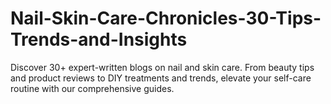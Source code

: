 # Nail-Skin-Care-Chronicles-30-Tips-Trends-and-Insights
Discover 30+ expert-written blogs on nail and skin care. From beauty tips and product reviews to DIY treatments and trends, elevate your self-care routine with our comprehensive guides.
